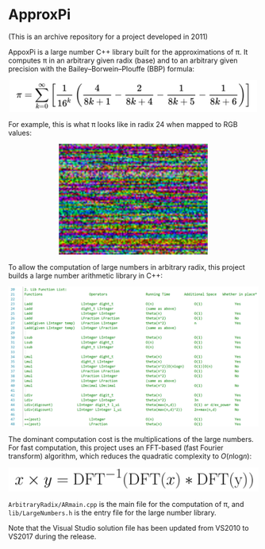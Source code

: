 # ApproxPi
(This is an archive repository for a project developed in 2011)

AppoxPi is a large number C++ library built for the approximations of π. It computes π in an arbitrary given radix (base) and to an arbitrary given precision with the Bailey–Borwein–Plouffe (BBP) formula:
<p align="center"><img alt="Teaser" src="Documents/BBP.png" width="500px"></p>

For example, this is what π looks like in radix 24 when mapped to RGB values:
<p align="center"><img alt="Teaser" src="Documents/pi24_rgb.png" width="300px"></p>

To allow the computation of large numbers in arbitrary radix, this project builds a large number arithmetic library in C++:

<p align="center"><img alt="Teaser" src="Documents/large_number_library_light.png" width="800px"></p>

The dominant computation cost is the multiplications of the large numbers. For fast computation, this project uses an FFT-based (fast Fourier transform) algorithm, which reduces the quadratic complexity to <i>O</i>(<i>n</i>log<i>n</i>):

<p align="center"><img alt="Teaser" src="Documents/FFT_mul.png" width="800px"></p>

`ArbitraryRadix/ARmain.cpp` is the main file for the computation of π, and `lib/LargeNumbers.h` is the entry file for the large number library. 

Note that the Visual Studio solution file has been updated from VS2010 to VS2017 during the release.
